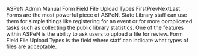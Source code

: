 ASPeN Admin Manual
Form Field File Upload Types
FirstPrevNextLast
Forms are the most powerful piece of ASPeN.  State Library staff can use them for simple things like registering for an event or for more complicated tasks such as collecting the public library statistics.  One of the features within ASPeN is the ability to ask users to upload a file for review.  Form Field File Upload Types is the field where staff can indicate what types of files are acceptable.